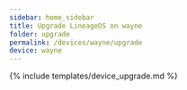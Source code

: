 ```yaml
---
sidebar: home_sidebar
title: Upgrade LineageOS on wayne
folder: upgrade
permalink: /devices/wayne/upgrade
device: wayne
---
```

{% include templates/device_upgrade.md %}
